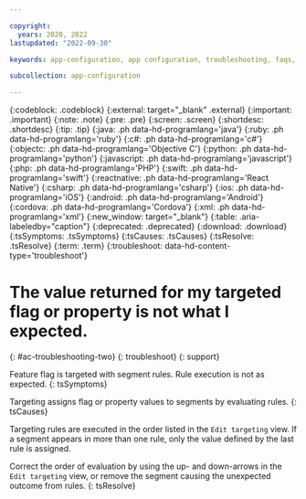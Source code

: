 ```yaml
---

copyright:
  years: 2020, 2022
lastupdated: "2022-09-30"

keywords: app-configuration, app configuration, troubleshooting, faqs, Frequently Asked Questions, feature flag, evaluation

subcollection: app-configuration

---
```


{:codeblock: .codeblock}
{:external: target="_blank" .external}
{:important: .important}
{:note: .note}
{:pre: .pre}
{:screen: .screen}
{:shortdesc: .shortdesc}
{:tip: .tip}
{:java: .ph data-hd-programlang='java'}
{:ruby: .ph data-hd-programlang='ruby'}
{:c#: .ph data-hd-programlang='c#'}
{:objectc: .ph data-hd-programlang='Objective C'}
{:python: .ph data-hd-programlang='python'}
{:javascript: .ph data-hd-programlang='javascript'}
{:php: .ph data-hd-programlang='PHP'}
{:swift: .ph data-hd-programlang='swift'}
{:reactnative: .ph data-hd-programlang='React Native'}
{:csharp: .ph data-hd-programlang='csharp'}
{:ios: .ph data-hd-programlang='iOS'}
{:android: .ph data-hd-programlang='Android'}
{:cordova: .ph data-hd-programlang='Cordova'}
{:xml: .ph data-hd-programlang='xml'}
{:new_window: target="_blank"}
{:table: .aria-labeledby="caption"}
{:deprecated: .deprecated}
{:download: .download}
{:tsSymptoms: .tsSymptoms}
{:tsCauses: .tsCauses}
{:tsResolve: .tsResolve}
{:term: .term}
{:troubleshoot: data-hd-content-type='troubleshoot'}

# The value returned for my targeted flag or property is not what I expected.
{: #ac-troubleshooting-two}
{: troubleshoot}
{: support}

Feature flag is targeted with segment rules. Rule execution is not as expected.
{: tsSymptoms}

Targeting assigns flag or property values to segments by evaluating rules.
{: tsCauses}

Targeting rules are executed in the order listed in the `Edit targeting` view. If a segment appears in more than one rule, only the value defined by the last rule is assigned.

Correct the order of evaluation by using the up- and down-arrows in the `Edit targeting` view, or remove the segment causing the unexpected outcome from rules.
{: tsResolve}
